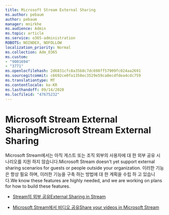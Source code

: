 ```yaml
---
title: Microsoft Stream External Sharing
ms.author: pebaum
author: pebaum
manager: mnirkhe
ms.audience: Admin
ms.topic: article
ms.service: o365-administration
ROBOTS: NOINDEX, NOFOLLOW
localization_priority: Normal
ms.collection: Adm_O365
ms.custom:
- "9001694"
- "3771"
ms.openlocfilehash: 2d6831cfc8a35b8c7dc698ff57909fc024aa2691
ms.sourcegitcommit: c6692ce0fa1358ec3529e59ca0ecdfdea4cdc759
ms.translationtype: MT
ms.contentlocale: ko-KR
ms.lasthandoff: 09/14/2020
ms.locfileid: "47675232"
---
```

# <a name="microsoft-stream-external-sharing"></a><span data-ttu-id="e841d-102">Microsoft Stream External Sharing</span><span class="sxs-lookup"><span data-stu-id="e841d-102">Microsoft Stream External Sharing</span></span>

<span data-ttu-id="e841d-103">Microsoft Stream에서는 아직 게스트 또는 조직 외부의 사용자에 대 한 외부 공유 시나리오를 지원 하지 않습니다.</span><span class="sxs-lookup"><span data-stu-id="e841d-103">Microsoft Stream doesn't yet support external sharing scenarios for guests or people outside your organization.</span></span> <span data-ttu-id="e841d-104">이러한 기능은 항상 필요 하며, 이러한 기능을 구축 하는 방법에 대 한 계획을 수립 하 고 있습니다.</span><span class="sxs-lookup"><span data-stu-id="e841d-104">We know these features are highly needed, and we are working on plans for how to build these features.</span></span>

- [<span data-ttu-id="e841d-105">Stream의 외부 공유</span><span class="sxs-lookup"><span data-stu-id="e841d-105">External Sharing in Stream</span></span>](https://docs.microsoft.com/stream/portal-share-video#external-sharing)

- [<span data-ttu-id="e841d-106">Microsoft Stream에서 비디오 공유</span><span class="sxs-lookup"><span data-stu-id="e841d-106">Share your videos in Microsoft Stream</span></span>](https://docs.microsoft.com/stream/portal-share-video)
